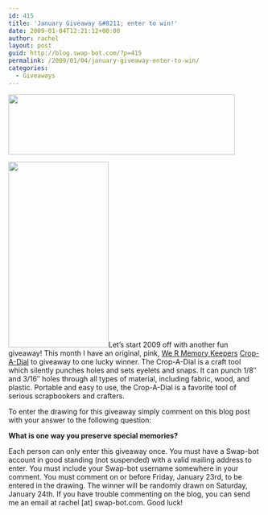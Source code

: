 ```yaml
---
id: 415
title: 'January Giveaway &#8211; enter to win!'
date: 2009-01-04T12:21:12+00:00
author: rachel
layout: post
guid: http://blog.swap-bot.com/?p=415
permalink: /2009/01/04/january-giveaway-enter-to-win/
categories:
  - Giveaways
---
```

  <img src="http://blog.swap-bot.com/wp-content/uploads/2009/01/giveaway.gif" alt="" title="giveaway" width="450" height="120" class="alignnone size-full wp-image-416" srcset="http://blog.swap-bot.com/wp-content/uploads/2009/01/giveaway-300x80.gif 300w, http://blog.swap-bot.com/wp-content/uploads/2009/01/giveaway.gif 450w" sizes="(max-width: 450px) 100vw, 450px" />

<img src="http://blog.swap-bot.com/wp-content/uploads/2009/01/cropadial1.jpg" alt="" title="cropadial1" width="199" height="369" class="alignright size-full wp-image-418" />Let&#8217;s start 2009 off with another fun giveaway! This month I have an original, pink, [We R Memory Keepers](https://weronthenet.com/index.shtml) [Crop-A-Dial](http://www.amazon.com/We-Memory-Keepers-Crop-A-Dile-Eyelet/dp/B0013LCX32) to giveaway to one lucky winner. The Crop-A-Dial is a craft tool which silently punches holes and sets eyelets and snaps. It can punch 1/8&#8243; and 3/16&#8243; holes through all types of material, including fabric, wood, and plastic. Portable and easy to use, the Crop-A-Dial is a favorite tool of serious scrapbookers and crafters.

To enter the drawing for this giveaway simply comment on this blog post with your answer to the following question:

**What is one way you preserve special memories?** 

Each person can only enter this giveaway once. You must have a Swap-bot account in good standing (not suspended) with a valid mailing address to enter. You must include your Swap-bot username somewhere in your comment. You must comment on or before Friday, January 23rd, to be entered in the drawing. The winner will be randomly drawn on Saturday, January 24th. If you have trouble commenting on the blog, you can send me an email at rachel [at] swap-bot.com. Good luck!
